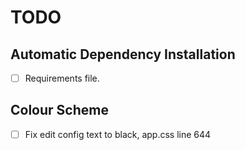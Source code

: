# TODO

## Automatic Dependency Installation

- [ ] Requirements file.

## Colour Scheme

- [ ] Fix edit config text to black, app.css line 644